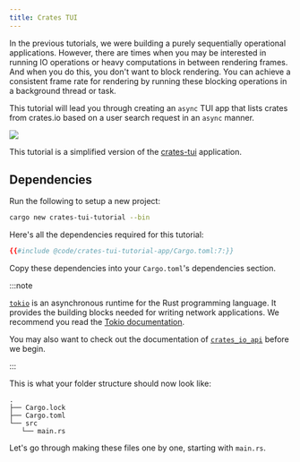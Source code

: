 ```yaml
---
title: Crates TUI
---
```


In the previous tutorials, we were building a purely sequentially operational applications. However,
there are times when you may be interested in running IO operations or heavy computations in between
rendering frames. And when you do this, you don't want to block rendering. You can achieve a
consistent frame rate for rendering by running these blocking operations in a background thread or
task.

This tutorial will lead you through creating an `async` TUI app that lists crates from crates.io
based on a user search request in an `async` manner.

![](./crates-tui-demo-1.png)

This tutorial is a simplified version of the [crates-tui] application.

[crates-tui]: https://github.com/ratatui-org/crates-tui

## Dependencies

Run the following to setup a new project:

```bash
cargo new crates-tui-tutorial --bin
```

Here's all the dependencies required for this tutorial:

```toml title="Cargo.toml"
{{#include @code/crates-tui-tutorial-app/Cargo.toml:7:}}
```

Copy these dependencies into your `Cargo.toml`'s dependencies section.

:::note

[`tokio`] is an asynchronous runtime for the Rust programming language. It provides the building
blocks needed for writing network applications. We recommend you read the
[Tokio documentation](https://tokio.rs/tokio/tutorial).

You may also want to check out the documentation of [`crates_io_api`] before we begin.

:::

[`tokio`]: https://tokio.rs/
[`crates_io_api`]: https://docs.rs/crates_io_api/latest/crates_io_api/

This is what your folder structure should now look like:

```
.
├── Cargo.lock
├── Cargo.toml
└── src
   └── main.rs
```

Let's go through making these files one by one, starting with `main.rs`.
